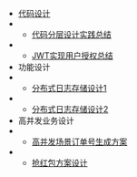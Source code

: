 * [代码设计](#)
* * [代码分层设计实践总结](article/design/article_1.md)
* * [JWT实现用户授权总结](article/design/article_2.md)  
* 功能设计
* * [分布式日志存储设计1](article/design/article_3.md)
* * [分布式日志存储设计2](article/design/article_4.md)  
* 高并发业务设计
* * [高并发场景订单号生成方案](article/design/article_5.md)  
* * [抢红包方案设计](article/design/article_6.md)  